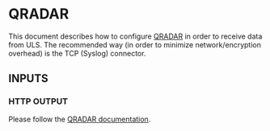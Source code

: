 # QRADAR
This document describes how to configure [QRADAR](https://www.ibm.com/security/security-intelligence/qradar) in order to receive data from ULS.
The recommended way (in order to minimize network/encryption overhead) is the TCP (Syslog) connector.

## INPUTS
### HTTP OUTPUT 
Please follow the [QRADAR documentation](https://www.ibm.com/docs/en/dsm?topic=options-http-receiver-protocol-configuration).

